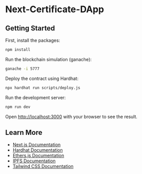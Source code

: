 # Next-Certificate-DApp

## Getting Started

First, install the packages:

```bash
npm install
```

Run the blockchain simulation (ganache):

```bash
ganache -i 5777
```

Deploy the contract using Hardhat:

```bash
npx hardhat run scripts/deploy.js
```

Run the development server:

```bash
npm run dev
```

Open [http://localhost:3000](http://localhost:3000) with your browser to see the result.

## Learn More

- [Next.js Documentation](https://nextjs.org/docs)
- [Hardhat Documentation](https://hardhat.org/docs)
- [Ethers.js Documentation](https://docs.ethers.io/v5/)
- [IPFS Documentation](https://docs.ipfs.tech/)
- [Tailwind CSS Documentation](https://tailwindcss.com/docs/installation)